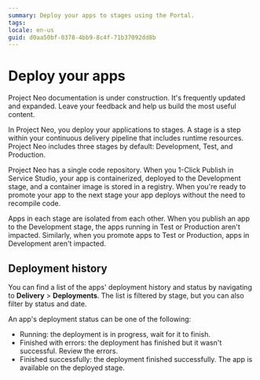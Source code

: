 ```yaml
---
summary: Deploy your apps to stages using the Portal.   
tags:
locale: en-us
guid: d0aa50bf-0378-4bb9-8c4f-71b37092dd8b
---
```


# Deploy your apps

<div class="info" markdown="1">

Project Neo documentation is under construction. It's frequently updated and expanded. Leave your feedback and help us build the most useful content.

</div>

In Project Neo, you deploy your applications to stages. A stage is a step within your continuous delivery pipeline that includes runtime resources. Project Neo includes three stages by default: Development, Test, and Production.

Project Neo has a single code repository. When you 1-Click Publish in Service Studio, your app is containerized, deployed to the Development stage, and a container image is stored in a registry. When you're ready to promote your app to the next stage your app deploys without the need to recompile code.

Apps in each stage are isolated from each other. When you publish an app to the Development stage, the apps running in Test or Production aren't impacted. Similarly, when you promote apps to Test or Production, apps in Development aren't impacted. 

## Deployment history

You can find a list of the apps' deployment history and status by navigating to **Delivery** > **Deployments**. The list is filtered by stage, but you can also  filter by status and date.

An app's deployment status can be one of the following:

* Running: the deployment is in progress, wait for it to finish.
* Finished with errors: the deployment has finished but it wasn't successful. Review the errors.
* Finished successfully: the deployment finished successfully. The app is available on the deployed stage.

